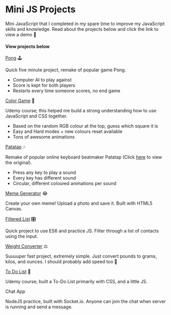 # Mini JS Projects

Mini JavaScript that I completed in my spare time to improve my JavaScript skills and knowledge. Read about the projects below and click the link to view a demo 👀

#### View projects below
[Pong](https://mitul-s.github.io/mini-projects/pong) 🕹

Quick five minute project, remake of popular game Pong.
* Computer AI to play against
* Score is kept for both players
* Restarts every time someone scores, no end game

[Color Game](https://mitul-s.github.io/mini-projects/Color%20Game) 🎨

Udemy course; this helped me build a strong understanding how to use JavaScript and CSS together. 
* Based on the random RGB colour at the top, guess which square it is
* Easy and Hard modes +  new colours reset available
* Tons of awesome animations

[Patatap](https://mitul-s.github.io/mini-projects/PatatapClone) 🎶

Remake of popular online keyboard beatmaker Patatap (Click [here](https://patatap.com) to view the original).
* Press any key to play a sound
* Every key has different sound
* Circular, different coloured animations per sound

[Meme Generator](https://mitul-s.github.io/mini-projects/memeGenerator) 😂

Create your own meme! Upload a photo and save it. Built with HTML5 Canvas.

[Filtered List](https://mitul-s.github.io/mini-projects/filterlist) 🎛️

Quick project to use ES6 and practice JS. Filter through a list of contacts using the input.

[Weight Converter](https://mitul-s.github.io/mini-projects/weightConvert) ⚖️

Suuuuper fast project, extremely simple. Just convert pounds to grams, kilos, and ounces. I should probably add speed too 🤔

[To Do List](https://mitul-s.github.io/mini-projects/ToDoList) 📝

Udemy course; built a To-Do List primarily with CSS, and a little JS. 

Chat App

NodeJS practice, built with Socket.io. Anyone can join the chat when server is running and send a message.